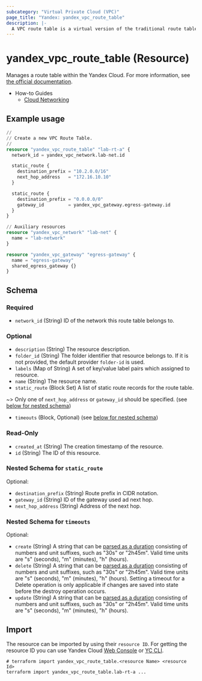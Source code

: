 ```yaml
---
subcategory: "Virtual Private Cloud (VPC)"
page_title: "Yandex: yandex_vpc_route_table"
description: |-
  A VPC route table is a virtual version of the traditional route table on router device.
---
```


# yandex_vpc_route_table (Resource)

Manages a route table within the Yandex Cloud. For more information, see [the official documentation](https://yandex.cloud/docs/vpc/concepts).

* How-to Guides
  * [Cloud Networking](https://yandex.cloud/docs/vpc/)

## Example usage

```terraform
//
// Create a new VPC Route Table.
//
resource "yandex_vpc_route_table" "lab-rt-a" {
  network_id = yandex_vpc_network.lab-net.id

  static_route {
    destination_prefix = "10.2.0.0/16"
    next_hop_address   = "172.16.10.10"
  }

  static_route {
    destination_prefix = "0.0.0.0/0"
    gateway_id         = yandex_vpc_gateway.egress-gateway.id
  }
}

// Auxiliary resources
resource "yandex_vpc_network" "lab-net" {
  name = "lab-network"
}

resource "yandex_vpc_gateway" "egress-gateway" {
  name = "egress-gateway"
  shared_egress_gateway {}
}
```

<!-- schema generated by tfplugindocs -->
## Schema

### Required

- `network_id` (String) ID of the network this route table belongs to.

### Optional

- `description` (String) The resource description.
- `folder_id` (String) The folder identifier that resource belongs to. If it is not provided, the default provider `folder-id` is used.
- `labels` (Map of String) A set of key/value label pairs which assigned to resource.
- `name` (String) The resource name.
- `static_route` (Block Set) A list of static route records for the route table.

~> Only one of `next_hop_address` or `gateway_id` should be specified. (see [below for nested schema](#nestedblock--static_route))
- `timeouts` (Block, Optional) (see [below for nested schema](#nestedblock--timeouts))

### Read-Only

- `created_at` (String) The creation timestamp of the resource.
- `id` (String) The ID of this resource.

<a id="nestedblock--static_route"></a>
### Nested Schema for `static_route`

Optional:

- `destination_prefix` (String) Route prefix in CIDR notation.
- `gateway_id` (String) ID of the gateway used ad next hop.
- `next_hop_address` (String) Address of the next hop.


<a id="nestedblock--timeouts"></a>
### Nested Schema for `timeouts`

Optional:

- `create` (String) A string that can be [parsed as a duration](https://pkg.go.dev/time#ParseDuration) consisting of numbers and unit suffixes, such as "30s" or "2h45m". Valid time units are "s" (seconds), "m" (minutes), "h" (hours).
- `delete` (String) A string that can be [parsed as a duration](https://pkg.go.dev/time#ParseDuration) consisting of numbers and unit suffixes, such as "30s" or "2h45m". Valid time units are "s" (seconds), "m" (minutes), "h" (hours). Setting a timeout for a Delete operation is only applicable if changes are saved into state before the destroy operation occurs.
- `update` (String) A string that can be [parsed as a duration](https://pkg.go.dev/time#ParseDuration) consisting of numbers and unit suffixes, such as "30s" or "2h45m". Valid time units are "s" (seconds), "m" (minutes), "h" (hours).

## Import

The resource can be imported by using their `resource ID`. For getting the resource ID you can use Yandex Cloud [Web Console](https://console.yandex.cloud) or [YC CLI](https://yandex.cloud/docs/cli/quickstart).

```shell
# terraform import yandex_vpc_route_table.<resource Name> <resource Id>
terraform import yandex_vpc_route_table.lab-rt-a ...
```

